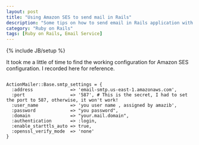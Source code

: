 ```yaml
---
layout: post
title: "Using Amazon SES to send mail in Rails"
description: "Some tips on how to send email in Rails application with Amazon SES(simple email service)"
category: "Ruby on Rails"
tags: [Ruby on Rails, Email Service]
---
```

{% include JB/setup %}


It took me a little of time to find the working configuration for Amazon SES configuration. I recorded here for reference.

<pre><code>
ActionMailer::Base.smtp_settings = {
  :address              => 'email-smtp.us-east-1.amazonaws.com',
  :port                 => '587', # This is the secret, I had to set the port to 587, otherwise, it won't work!
  :user_name            => 'you user name , assigned by amazib',
  :password             => "you password",
  :domain               => "your.mail.domain",
  :authentication       => :login,
  :enable_starttls_auto => true,
  :openssl_verify_mode  => 'none'
}
</code></pre>
